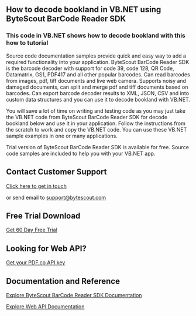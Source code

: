 ## How to decode bookland in VB.NET using ByteScout BarCode Reader SDK

### This code in VB.NET shows how to decode bookland with this how to tutorial

Source code documentation samples provide quick and easy way to add a required functionality into your application. ByteScout BarCode Reader SDK is the barcode decoder with support for code 39, code 128, QR Code, Datamatrix, GS1, PDF417 and all other popular barcodes. Can read barcodes from images, pdf, tiff documents and live web camera. Supports noisy and damaged documents, can split and merge pdf and tiff documents based on barcodes. Can export barcode decoder results to XML, JSON, CSV and into custom data structures and you can use it to decode bookland with VB.NET.

You will save a lot of time on writing and testing code as you may just take the VB.NET code from ByteScout BarCode Reader SDK for decode bookland below and use it in your application. Follow the instructions from the scratch to work and copy the VB.NET code. You can use these VB.NET sample examples in one or many applications.

Trial version of ByteScout BarCode Reader SDK is available for free. Source code samples are included to help you with your VB.NET app.

## Contact Customer Support

[Click here to get in touch](https://bytescout.zendesk.com/hc/en-us/requests/new?subject=ByteScout%20BarCode%20Reader%20SDK%20Question)

or send email to [support@bytescout.com](mailto:support@bytescout.com?subject=ByteScout%20BarCode%20Reader%20SDK%20Question) 

## Free Trial Download

[Get 60 Day Free Trial](https://bytescout.com/download/web-installer?utm_source=github-readme)

## Looking for Web API? 

[Get your PDF.co API key](https://pdf.co/documentation/api?utm_source=github-readme)

## Documentation and Reference

[Explore ByteScout BarCode Reader SDK Documentation](https://bytescout.com/documentation/index.html?utm_source=github-readme)

[Explore Web API Documentation](https://pdf.co/documentation/api?utm_source=github-readme)
